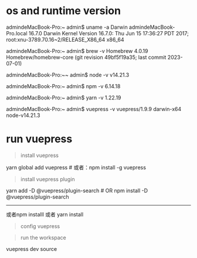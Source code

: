 # os and runtime version

admindeMacBook-Pro:~ admin$ uname -a
Darwin admindeMacBook-Pro.local 16.7.0 Darwin Kernel Version 16.7.0: Thu Jun 15 17:36:27 PDT 2017; root:xnu-3789.70.16~2/RELEASE_X86_64 x86_64

admindeMacBook-Pro:~ admin$ brew -v
Homebrew 4.0.19
Homebrew/homebrew-core (git revision 49bf5f19a35; last commit 2023-07-01)

admindeMacBook-Pro:~~ admin$ node -v
v14.21.3

admindeMacBook-Pro:~ admin$ npm -v
6.14.18

admindeMacBook-Pro:~ admin$ yarn -v
1.22.19


admindeMacBook-Pro:~ admin$ vuepress -v
vuepress/1.9.9 darwin-x64 node-v14.21.3




# run vuepress


> install vuepress

yarn global add vuepress # 或者：npm install -g vuepress


> install vuepress plugin

yarn add -D @vuepress/plugin-search  # OR npm install -D @vuepress/plugin-search 


-----

或者npm installl 或者 yarn install


>  config vuepress



> run the workspace

vuepress dev source


